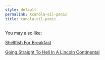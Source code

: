 ```yaml
---
style: default
permalink: Xcanola-oil-panic
title: canola-oil-panic
---
```

You may also like:

[Shellfish For Breakfast](http://scp-wiki.net/shellfish-for-breakfast)

[Going Straight To Hell In A Lincoln Continental](http://scp-wiki.net/going-straight-to-hell-in-a-lincoln-continental)
